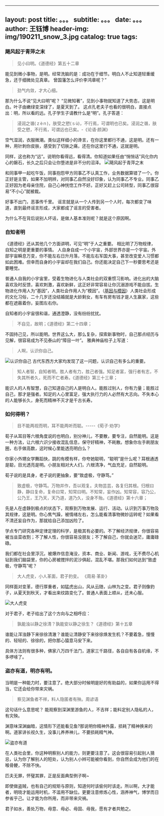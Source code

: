  --- 
 layout:     post 
 title:      。。。 
 subtitle:   。。。
 date:       。。。
 author:     王钰博 
 header-img: img/190211_snow_3.jpg 
 catalog: true 
 tags: 
 --- 
### 飓风起于青萍之末

> 见小曰明。《道德经》第五十二章

能见到微小事物，是明。经常洗脑的是：成功在于细节。明白人不止知道轻重缓急，还于细微处见真章。
曾国藩怎么评价李鸿章呢？”

> 劲气内敛，才大心细。


那为什么不说“见大曰明”呢？
“见微知著”，见到小事物就知道了大势态，这是明白。叶子由嫩绿变深绿了，是夏天到了。
这点孔老夫子也看的很明白，直接点出：明，所以看的远。孔子学生子请教什么是“明”。孔子答道：
> 浸润之谮(ｚèｎ)，肤受之愬(ｓù)，不行焉，可谓明也已矣。浸润之谮，肤受之愬，不行焉，可谓远也已矣。-《论语·颜渊》

空气湿润，衣服微潮。类似这样细小的谗言，在你这里都行不通，这是明。还有一种，用针刺你皮肤，感受到了切肤之痛，还在你这里行不通，这就是明。

同样，这也称为“远”。说明你看得远，看得清。你知道如果任由“悄悄话”风化你内心的磐石，长久之后只会让你堕进是非不分的沼泽。
![飓风起于青萍之末](https://github.com/WangYuBo/Writing/blob/master/imgs/qingping.jpg)

和同事甲一起吃午饭，同事抱怨甲方同事乙不认真工作，业务数据算错了一个。你正好是主管，如果不加明辨，对同事乙自然没好印象，认为同事乙不专业。同事乙正好因为老母亲住院，自己心神恍惚工作不好。正好又赶上公司转型，同事乙很容易“不小心”就被裁。

好事不出门，恶事传千里。
谣言就是从一个人传到另一个人时，每次都变了味道，直到最终谣言形成，大家都成了谣言的受害者。

为什么不在背后说别人坏话，是做人基本准则呢？就是这个原因啊。

 
### 自知者明
《道德经》还从其他几个方面讲明，可见“明”于人之重要。
相比明了万物规律，自知之明是更重要的事情。
人自身自成一个小宇宙，外部世界亦是一个宇宙。外部宇宙瞬息万变，你不能左右日升月落，不能左右军国大事，甚至改变爱人习惯都如此困难。但幸而自身的小宇宙却在我们自己。你还能决定自己下一秒要思考还是要睡觉。

普通人自我的小宇宙里，受着生物进化与人类社会的双重惯习影响。进化出的大脑喜欢及时反馈，喜欢刺激，喜欢新鲜，这正好非常容易让你沉溺游戏不能自拔。生物进化作用人为“基因”，人类社会作用人为“模因”。（[基因与模因](https://book.douban.com/review/8273592/)）人类社会形成的文化习俗，二十几岁还没结婚就是大龄剩女，有车有房有钱才是人生赢家，这些都在遮蔽着你，妄图左右你。

自知者的小宇宙很和谐，通透澄静，没有纷纷扰扰。
 
> 不自见，故明；《道德经》第二十四章；

不固持己见，所以能明。世界这么大，那么复杂，探索新事物时，自己那点经历与见解，很容易成为不见泰山的“障目一叶”。
雅典神庙柱子上写道：
> 人啊，认识你自己。

![认识你自己](https://github.com/WangYuBo/Writing/blob/master/imgs/know-yourself.jpg)
古代东西方大家均发现了这一问题，认识自己有多么的重要。

> 知人者智，自知者明。胜人者有力，胜己者强。知足者富，强行者有志，不失其所者久，死而不亡者寿。《道德经》第三十三章；

能识人的人有智慧，自己知道自己的人是明白人。能胜过别人，你有力量；能胜过自己，那才是强者。知足的人心里富足，强大执行力的人必然有大志向。不失本心的人能够长久，身死而精神不灭才是千古长寿。




### 如何得明？


> 目不能两视而明，耳不能两听而聪。-----《荀子·劝学》

荀子从耳目等六根角度说的也明白，别分神儿，不要散，要专注，自然能明。这是一种方法，让六根六识少接收混乱信息，保守好精神，不耗散。想象你左手刷朋友圈，右手做高数，这时候心里能透亮明白么？

你家小外甥女学舞蹈快，跳的有模有样，你夸她聪明，“聪明”是什么呢？耳根通透是聪，目光透亮是明。小朋友相对大人们，六根清净，气血充足，自然聪明。


荀子说的是具身，老子说的更抽象，要“致虚极，守静笃。”

> 致虚极，守静笃。万物并作，吾以观复。夫物芸芸，各复归其根。归根曰静，静曰复命，复命曰常，知常曰明。不知常，妄作凶。知常容，容乃公，公乃王，王乃天，天乃道，道乃久，没身不殆。《道德经》第十六章；

先是人在虚静到极点的状态下，观察到万物发展、运行、活动。认识到万事万物及其规律，这是明。你心焦气躁，被情绪左右，怎么能看清事物微妙运转呢？如果看不清还妄自作为，那就给自己添加凶险了。

学点专门研究各种定律定理的科学，是极其有必要的。不了解经济规律，你很容易被当韭菜收割；不了解人性，你很容易没朋友；不了解自己，你就会迷茫，庸庸碌碌。

我们都在社会里浮沉，被爆炸信息淹没，资本、商业、新闻、游戏，无不费尽心机钻到我们脑袋里，你的心房被搅拌的泥沙俱起，混乱不堪。那我们如何达到“致虚极，守静笃”呢？

> 大人虎变，小人革面，君子豹变。 《周易·革卦》

同样面对变革，德行厚重者，如猛虎出山，风从云随，山林为之变。君子则像豹子，从夏天到秋天，才看出来纹路变化了。普通人表面上顺从，还未心服。

![大人虎变](https://github.com/WangYuBo/Writing/blob/master/imgs/tiger.jpg)

对于君子，老子给出了这个方向与之相呼应：

>孰能浊以静之徐清？孰能安以静之徐生？《道德经》第十五章

谁能让浑浊静下来徐徐清澈？谁能让清静安下来徐徐焕发生机？不要着急，慢慢的、轻轻的、徐徐的，把你那心猿意马安下来。

具体方法则有很多种，佛家八万四千法门，道家三千路径，各自自有各自机缘，不多啰嗦了。

### 盗亦有道，明亦有明。
当明是一种能力时，要注意了。绝大部分时候明是好的有助益的，如果你运用不得当，它还会给你带来灾祸。

> 察见渊鱼者不祥，料人隐匿者有殃。周谚语

这句话什么意思呢？
能观察到深渊里游鱼的人，不吉祥；能料定别人隐私的人，有灾殃。

渊意味深渊幽暗，这情形下还能看见鱼?那说明你精神外露，损耗了精神换来的啊。道家讲长视久生，没事儿养养神儿，不要损耗精气神。

![盗亦有道](https://github.com/WangYuBo/Writing/blob/master/imgs/cloud-sea.jpg)

在人类社会里，你这种明察别人的能力，则更要注意了。这会很容易引起别人猜忌，认为你了解别人的短处，认为别人小辫可能被你看到，你自然会成为他们的在喉骨鲠，不除不快。

匹夫无罪，怀璧其罪，正是反面典型例子啊~

即使做盗贼，也有自己的规矩与原则，知道何时该偷何时该走。所以啊，大才能者，明晓才能运用时机，不滥用不缺位。更要注意修炼心性，涵养神气，博学而日参省乎己。让才能为你所用，而非带来灾祸。

君子如水，善处万物，毋意、毋必、毋固、毋我，愿有才者共勉之。



